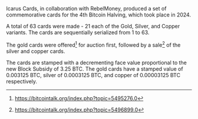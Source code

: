 Icarus Cards, in collaboration with RebelMoney, produced a set of commemorative cards for the 4th Bitcoin Halving, which took place in 2024.

A total of 63 cards were made - 21 each of the Gold, Silver, and Copper variants. The cards are sequentially serialized from 1 to 63.

The gold cards were offered[^1] for auction first, followed by a sale[^2] of the silver and copper cards.

The cards are stamped with a decrementing face value proportional to the new Block Subsidy of 3.25 BTC. The gold cards have a stamped value of 0.003125 BTC, silver of 0.0003125 BTC, and copper of 0.00003125 BTC respectively.

[^1]: https://bitcointalk.org/index.php?topic=5495276.0
[^2]: https://bitcointalk.org/index.php?topic=5496899.0

